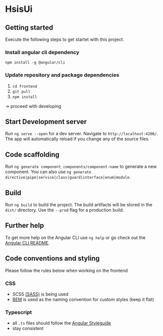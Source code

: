 # HsisUi

## Getting started

Execute the following steps to get startet with this project.

### Install angular cli dependency
`npm install -g @angular/cli`

### Update repository and package dependencies
1. `cd frontend`
2. `git pull`
3. `npm install`

-> proceed with developing 

## Start Development server

Run `ng serve --open` for a dev server. Navigate to `http://localhost:4200/`. The app will automatically reload if you change any of the source files.

## Code scaffolding

Run `ng generate component components/component-name` to generate a new component. You can also use `ng generate directive|pipe|service|class|guard|interface|enum|module`.

## Build

Run `ng build` to build the project. The build artifacts will be stored in the `dist/` directory. Use the `--prod` flag for a production build.

## Further help

To get more help on the Angular CLI use `ng help` or go check out the [Angular CLI README](https://github.com/angular/angular-cli/blob/master/README.md).

## Code conventions and styling

Please follow the rules below when working on the frontend

### CSS

* SCSS [(SASS)](https://sass-lang.com/documentation/file.SASS_REFERENCE.html) is being used
* [BEM](http://getbem.com/naming/) is used as the naming convention for custom styles (keep it flat)

### Typescript

* all `.ts` files should follow the [Angular Styleguide](https://angular.io/guide/styleguide)
* stay consistent
